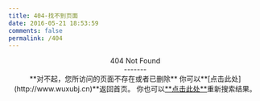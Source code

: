 ```yaml
---
title: 404-找不到页面
date: 2016-05-21 18:53:59
comments: false
permalink: /404
---
```



<center>404 Not Found<center>
-------
<center>**对不起，您所访问的页面不存在或者已删除**
你可以**[点击此处](http://www.wuxubj.cn)**返回首页。
你也可以<a href="#" class="popup-trigger">**点击此处**</a>重新搜索结果。</center>
